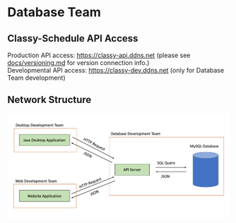 # Database Team

## Classy-Schedule API Access
Production API access: https://classy-api.ddns.net (please see [docs/versioning.md](docs/versioning.md) for version connection info.)
</br>
Developmental API access: https://classy-dev.ddns.net (only for Database Team development)

## Network Structure
![Alt text](docs/network-layout.png?raw=true "Network Layout")
